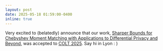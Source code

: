 ```yaml
---
layout: post
date: 2025-05-18 01:59:00-0400
inline: true
---
```


Very excited to (belatedly) announce that our work, [Sharper Bounds for Chebyshev Moment Matching with Applications to Differential Privacy and Beyond](https://arxiv.org/pdf/2408.12385), was accepted to [COLT 2025](https://learningtheory.org/colt2025/). Say hi in Lyon : )
